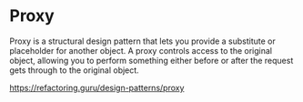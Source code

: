 # Proxy

Proxy is a structural design pattern that lets you provide a substitute or placeholder for another object. A proxy controls access to the original object, allowing you to perform something either before or after the request gets through to the original object.

https://refactoring.guru/design-patterns/proxy